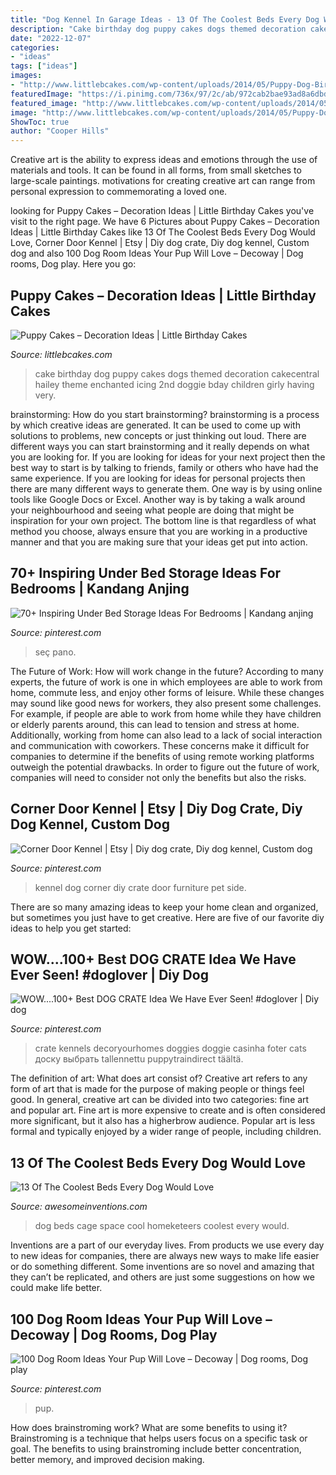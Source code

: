 ```yaml
---
title: "Dog Kennel In Garage Ideas - 13 Of The Coolest Beds Every Dog Would Love"
description: "Cake birthday dog puppy cakes dogs themed decoration cakecentral hailey theme enchanted icing 2nd doggie bday children girly having very"
date: "2022-12-07"
categories:
- "ideas"
tags: ["ideas"]
images:
- "http://www.littlebcakes.com/wp-content/uploads/2014/05/Puppy-Dog-Birthday-Cakes.jpg"
featuredImage: "https://i.pinimg.com/736x/97/2c/ab/972cab2bae93ad8a6dbd1d6fbc742700.jpg"
featured_image: "http://www.littlebcakes.com/wp-content/uploads/2014/05/Puppy-Dog-Birthday-Cakes.jpg"
image: "http://www.littlebcakes.com/wp-content/uploads/2014/05/Puppy-Dog-Birthday-Cakes.jpg"
ShowToc: true
author: "Cooper Hills"
---
```



Creative art is the ability to express ideas and emotions through the use of materials and tools. It can be found in all forms, from small sketches to large-scale paintings. motivations for creating creative art can range from personal expression to commemorating a loved one.

	

		
looking for Puppy Cakes – Decoration Ideas | Little Birthday Cakes you've visit to the right page. We have 6 Pictures about Puppy Cakes – Decoration Ideas | Little Birthday Cakes like 13 Of The Coolest Beds Every Dog Would Love, Corner Door Kennel | Etsy | Diy dog crate, Diy dog kennel, Custom dog and also 100 Dog Room Ideas Your Pup Will Love – Decoway | Dog rooms, Dog play. Here you go:
		
    
## Puppy Cakes – Decoration Ideas | Little Birthday Cakes

<img loading=lazy src="http://www.littlebcakes.com/wp-content/uploads/2014/05/Puppy-Dog-Birthday-Cakes.jpg" onerror="this.onerror=null;this.src='https://tse2.mm.bing.net/th?id=OIP.XNR6s9rcIDKtg-5bbCi3twHaJm&amp;pid=15.1';" alt="Puppy Cakes – Decoration Ideas | Little Birthday Cakes">

_Source: littlebcakes.com_

>cake birthday dog puppy cakes dogs themed decoration cakecentral hailey theme enchanted icing 2nd doggie bday children girly having very. 

	

brainstorming: How do you start brainstorming?
brainstorming is a process by which creative ideas are generated. It can be used to come up with solutions to problems, new concepts or just thinking out loud. There are different ways you can start brainstorming and it really depends on what you are looking for. If you are looking for ideas for your next project then the best way to start is by talking to friends, family or others who have had the same experience. If you are looking for ideas for personal projects then there are many different ways to generate them. One way is by using online tools like Google Docs or Excel. Another way is by taking a walk around your neighbourhood and seeing what people are doing that might be inspiration for your own project. The bottom line is that regardless of what method you choose, always ensure that you are working in a productive manner and that you are making sure that your ideas get put into action.

    
## 70+ Inspiring Under Bed Storage Ideas For Bedrooms | Kandang Anjing

<img loading=lazy src="https://i.pinimg.com/736x/97/2c/ab/972cab2bae93ad8a6dbd1d6fbc742700.jpg" onerror="this.onerror=null;this.src='https://tse1.mm.bing.net/th?id=OIP.82dzWUYBlTpPHr_0m-gmHQHaE8&amp;pid=15.1';" alt="70+ Inspiring Under Bed Storage Ideas For Bedrooms | Kandang anjing">

_Source: pinterest.com_

>seç pano. 

	

The Future of Work: How will work change in the future?
According to many experts, the future of work is one in which employees are able to work from home, commute less, and enjoy other forms of leisure. While these changes may sound like good news for workers, they also present some challenges. For example, if people are able to work from home while they have children or elderly parents around, this can lead to tension and stress at home. Additionally, working from home can also lead to a lack of social interaction and communication with coworkers. These concerns make it difficult for companies to determine if the benefits of using remote working platforms outweigh the potential drawbacks. In order to figure out the future of work, companies will need to consider not only the benefits but also the risks.

    
## Corner Door Kennel | Etsy | Diy Dog Crate, Diy Dog Kennel, Custom Dog

<img loading=lazy src="https://i.pinimg.com/736x/34/73/b2/3473b2307a31b98ced7cf24b4f2bf17b.jpg" onerror="this.onerror=null;this.src='https://tse2.mm.bing.net/th?id=OIP.dKHHCuD87G_6ncVBeyGOGwHaJ3&amp;pid=15.1';" alt="Corner Door Kennel | Etsy | Diy dog crate, Diy dog kennel, Custom dog">

_Source: pinterest.com_

>kennel dog corner diy crate door furniture pet side. 

	

There are so many amazing ideas to keep your home clean and organized, but sometimes you just have to get creative. Here are five of our favorite diy ideas to help you get started: 

    
## WOW....100+ Best DOG CRATE Idea We Have Ever Seen! #doglover | Diy Dog

<img loading=lazy src="https://i.pinimg.com/736x/6c/1d/24/6c1d24f790a49461ef103fe29e458b4f.jpg" onerror="this.onerror=null;this.src='https://tse2.mm.bing.net/th?id=OIP.ivUcY7hKSU0RZz60DrL_OQHaLG&amp;pid=15.1';" alt="WOW....100+ Best DOG CRATE Idea We Have Ever Seen! #doglover | Diy dog">

_Source: pinterest.com_

>crate kennels decoryourhomes doggies doggie casinha foter cats доску выбрать tallennettu puppytraindirect täältä. 

	

The definition of art: What does art consist of?
Creative art refers to any form of art that is made for the purpose of making people or things feel good. In general, creative art can be divided into two categories: fine art and popular art. Fine art is more expensive to create and is often considered more significant, but it also has a higherbrow audience. Popular art is less formal and typically enjoyed by a wider range of people, including children.

    
## 13 Of The Coolest Beds Every Dog Would Love

<img loading=lazy src="http://www.awesomeinventions.com/wp-content/uploads/2015/02/dog-cage-space.jpg" onerror="this.onerror=null;this.src='https://tse1.mm.bing.net/th?id=OIP.n3GDBeAyCpiMOwHI9y3ALwEXDf&amp;pid=15.1';" alt="13 Of The Coolest Beds Every Dog Would Love">

_Source: awesomeinventions.com_

>dog beds cage space cool homeketeers coolest every would. 

	

Inventions are a part of our everyday lives. From products we use every day to new ideas for companies, there are always new ways to make life easier or do something different. Some inventions are so novel and amazing that they can’t be replicated, and others are just some suggestions on how we could make life better.

    
## 100 Dog Room Ideas Your Pup Will Love – Decoway | Dog Rooms, Dog Play

<img loading=lazy src="https://i.pinimg.com/736x/4f/5c/fc/4f5cfc39fe6af19c37751fa385fe7cdf.jpg" onerror="this.onerror=null;this.src='https://tse1.mm.bing.net/th?id=OIP.CMa7K9W3TRwQaxBruqVYWwHaJp&amp;pid=15.1';" alt="100 Dog Room Ideas Your Pup Will Love – Decoway | Dog rooms, Dog play">

_Source: pinterest.com_

>pup. 

	

How does brainstroming work? What are some benefits to using it?
Brainstroming is a technique that helps users focus on a specific task or goal. The benefits to using brainstroming include better concentration, better memory, and improved decision making.

